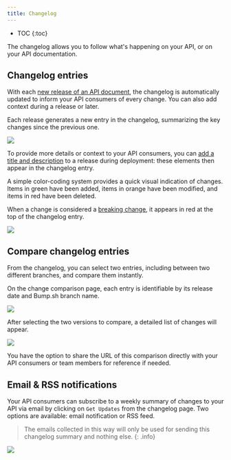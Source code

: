```yaml
---
title: Changelog
---
```


- TOC
{:toc}

The changelog allows you to follow what's happening on your API, or on your API documentation.

## Changelog entries

With each [new release of an API document](/help/publish-documentation/deploy-and-release-management/), the changelog is automatically updated to inform your API consumers of every change. You can also add context during a release or later.

Each release generates a new entry in the changelog, summarizing the key changes since the previous one.

![](/images/help/changelog.png)

To provide more details or context to your API consumers, you can [add a title and description](/help/publish-documentation/deploy-and-release-management/#manually-release-a-deployment) to a release during deployment: these elements then appear in the changelog entry.

A simple color-coding system provides a quick visual indication of changes. Items in green have been added, items in orange have been modified, and items in red have been deleted.

When a change is considered a [breaking change](/help/getting-started/concepts/#breaking-change), it appears in red at the top of the changelog entry.

![](/images/help/breaking-changes.png)

## Compare changelog entries

From the changelog, you can select two entries, including between two different branches, and compare them instantly.

On the change comparison page, each entry is identifiable by its release date and Bump.sh branch name.

![](/images/help/compare-changes.png)

After selecting the two versions to compare, a detailed list of changes will appear.

![](/images/help/comparison.png)

You have the option to share the URL of this comparison directly with your API consumers or team members for reference if needed.

## Email & RSS notifications

Your API consumers can subscribe to a weekly summary of changes to your API via email by clicking on `Get Updates` from the changelog page.
Two options are available: email notification or RSS feed.

> The emails collected in this way will only be used for sending this changelog summary and nothing else.
{: .info}

![](/images/help/get-updates.png)